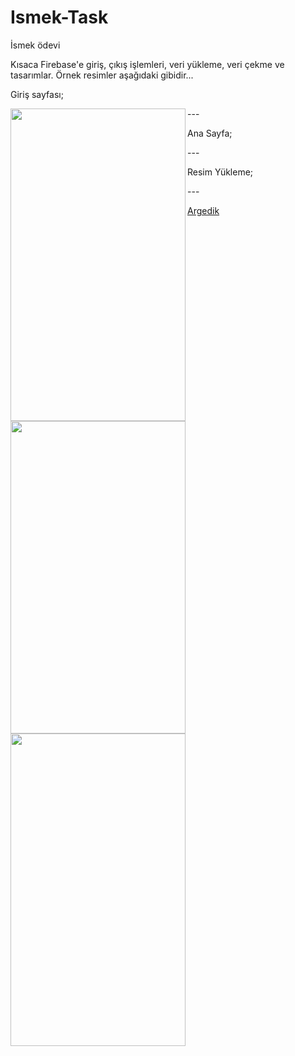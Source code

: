 # Ismek-Task
İsmek ödevi



Kısaca Firebase'e giriş, çıkış işlemleri, veri yükleme, veri çekme ve tasarımlar. Örnek resimler aşağıdaki gibidir...

Giriş sayfası;
<p align="center">
<a href="url"><img src="https://raw.githubusercontent.com/Argedik/Ismek-Task/main/images/Login.png" align="left" height="500" width="280" ></a>
</p>
---


Ana Sayfa;
<p align="center">
<a href="url"><img src="https://raw.githubusercontent.com/Argedik/Ismek-Task/main/images/HomePage.png" align="left" height="500" width="280" ></a>
</p>
---


Resim Yükleme;
<p align="center">
<a href="url"><img src="https://raw.githubusercontent.com/Argedik/Ismek-Task/main/images/UploadImages.png" align="left" height="500" width="280" ></a>
</p>
---
  
[Argedik](https://www.argedik.com/)  
